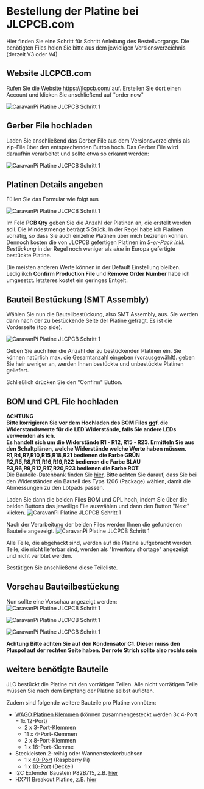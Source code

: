 # Bestellung der Platine bei JLCPCB.com

Hier finden Sie eine Schritt für Schritt Anleitung des Bestellvorgangs. Die benötigten Files holen Sie bitte aus dem jewieligen Versionsverzeichnis (derzeit V3 oder V4)

## Website JLCPCB.com
Rufen Sie die Website https://jlcpcb.com/ auf. Erstellen Sie dort einen Account und klicken Sie anschließend auf "order now"

![CaravanPi Platine JLCPCB Schritt 1](https://github.com/spitzlbergerj/CaravanPi/raw/master/circuit-board/jlcpcb.com/JLCPCB-Platinenbestellung-00.png)  

## Gerber File hochladen
Laden Sie anschließend das Gerber File aus dem Versionsverzeichnis als zip-File über den entsprechenden Button hoch. Das Gerber File wird daraufhin verarbeitet und sollte etwa so erkannt werden:

![CaravanPi Platine JLCPCB Schritt 1](https://github.com/spitzlbergerj/CaravanPi/raw/master/circuit-board/jlcpcb.com/JLCPCB-Platinenbestellung-001.png)  

## Platinen Details angeben
Füllen Sie das Formular wie folgt aus

![CaravanPi Platine JLCPCB Schritt 1](https://github.com/spitzlbergerj/CaravanPi/raw/master/circuit-board/jlcpcb.com/JLCPCB-Platinenbestellung-02.jpg)  

Im Feld **PCB Qty** geben Sie die Anzahl der Platinen an, die erstellt werden soll. Die Mindestmenge beträgt 5 Stück. In der Regel habe ich Platinen vorrätig, so dass Sie auch einzelne Platinen über mich beziehen können. Dennoch kosten die von JLCPCB gefertigen Platinen im *5-er-Pack inkl. Bestückung* in der Regel noch weniger als *eine* in Europa gefertigte bestückte Platine.

Die meisten anderen Werte können in der Default Einstellung bleiben. Lediglikch **Confirm Production File** und **Remove Order Number** habe ich umgesetzt. letzteres kostet ein geringes Entgelt.

## Bauteil Bestückung (SMT Assembly)
Wählen Sie nun die Bauteilbestückung, also SMT Assembly, aus. Sie werden dann nach der zu bestückende Seite der Platine gefragt. Es ist die Vorderseite (top side).

![CaravanPi Platine JLCPCB Schritt 1](https://github.com/spitzlbergerj/CaravanPi/raw/master/circuit-board/jlcpcb.com/JLCPCB-Platinenbestellung-01.jpg)  

Geben Sie auch hier die Anzahl der zu bestückenden Platinen ein. Sie können natürlich max. die Gesamtanzahl eingeben (vorausgewählt). geben Sie heir weniger an, werden Ihnen bestückte und unbestückte Platinen geliefert.

Schließlich drücken Sie den "Confirm" Button.

## BOM und CPL File hochladen
**ACHTUNG**   
**Bitte korrigieren Sie vor dem Hochladen des BOM Files ggf. die Widerstandswerte für die LED Widerstände, falls Sie andere LEDs verwenden als ich.**   
**Es handelt sich um die Widerstände R1 - R12, R15 - R23. Ermitteln Sie aus den Schaltplänen, welche Widerstände welche Werte haben müssen.**   
**R1,R4,R7,R10,R15,R18,R21 bedienen die Farbe GRÜN**   
**R2,R5,R8,R11,R16,R19,R22 bedienen die Farbe BLAU**   
**R3,R6,R9,R12,R17,R20,R23 bedienen die Farbe ROT**   
Die Bauteile-Datenbank finden Sie [hier](https://jlcpcb.com/parts). Bitte achten Sie darauf, dass Sie bei den Widerständen ein Bauteil des Typs 1206 (Package) wählen, damit die Abmessungen zu den Lötpads passen.

Laden Sie dann die beiden Files BOM und CPL hoch, indem Sie über die beiden Buttons das jeweilige File auswählen und dann den Button "Next" klicken.
![CaravanPi Platine JLCPCB Schritt 1](https://github.com/spitzlbergerj/CaravanPi/raw/master/circuit-board/jlcpcb.com/JLCPCB-Platinenbestellung-021.png)

Nach der Verarbeitung der beiden Files werden Ihnen die gefundenen Bauteile angezeigt.
![CaravanPi Platine JLCPCB Schritt 1](https://github.com/spitzlbergerj/CaravanPi/raw/master/circuit-board/jlcpcb.com/JLCPCB-Platinenbestellung-03.jpg)  

Alle Teile, die abgehackt sind, werden auf die Platine aufgebracht werden. Teile, die nicht lieferbar sind, werden als "Inventory shortage" angezeigt und nicht verlötet werden.

Bestätigen Sie anschließend diese Teileliste.

## Vorschau Bauteilbestückung
Nun sollte eine Vorschau angezeigt werden:
![CaravanPi Platine JLCPCB Schritt 1](https://github.com/spitzlbergerj/CaravanPi/raw/master/circuit-board/jlcpcb.com/JLCPCB-Platinenbestellung-04n.jpg)  

![CaravanPi Platine JLCPCB Schritt 1](https://github.com/spitzlbergerj/CaravanPi/raw/master/circuit-board/jlcpcb.com/JLCPCB-Platinenbestellung-05n.jpg)  

![CaravanPi Platine JLCPCB Schritt 1](https://github.com/spitzlbergerj/CaravanPi/raw/master/circuit-board/jlcpcb.com/JLCPCB-Platinenbestellung-06.jpg)  

**Achtung**
**Bitte achten Sie auf den Kondensator C1. Dieser muss den Pluspol auf der rechten Seite haben. Der rote Strich sollte also rechts sein**

## weitere benötigte Bauteile
JLC bestückt die Platine mit den vorrätigen Teilen. Alle nicht vorrätigen Teile müssen Sie nach dem Empfang der Platine selbst auflöten.

Zudem sind folgende weitere Bauteile pro Platine vonnöten:

- [WAGO Platinen Klemmen](https://www.reichelt.de/klemmleiste-rm-2-54-ffnungshebel-4-polig-wago-233-504-p31675.html?&nbc=1) (können zusammengesteckt werden 3x 4-Port = 1x 12-Port)
  -  2 x 3-Port-Klemmen
  - 11 x 4-Port-Klemmen
  -  2 x 8-Port-Klemmen
  -  1 x 16-Port-Klemme
- Steckleisten 2-reihig oder Wannensteckerbuchsen
  - 1 x [40-Port](https://www.reichelt.de/wannenstecker-40-polig-gerade-wsl-40g-p22834.html?&trstct=pos_2&nbc=1) (Raspberry Pi)
  - 1 x [10-Port](https://www.reichelt.de/wannenstecker-10-polig-gerade-wsl-10g-p22816.html?&trstct=pos_0&nbc=1) (Deckel)
- I2C Extender Baustein P82B715, z.B. [hier](https://www.ebay.de/itm/114730136735)
- HX711 Breakout Platine, z.B. [hier](https://smile.amazon.de/gp/product/B07MY3DCCM)
